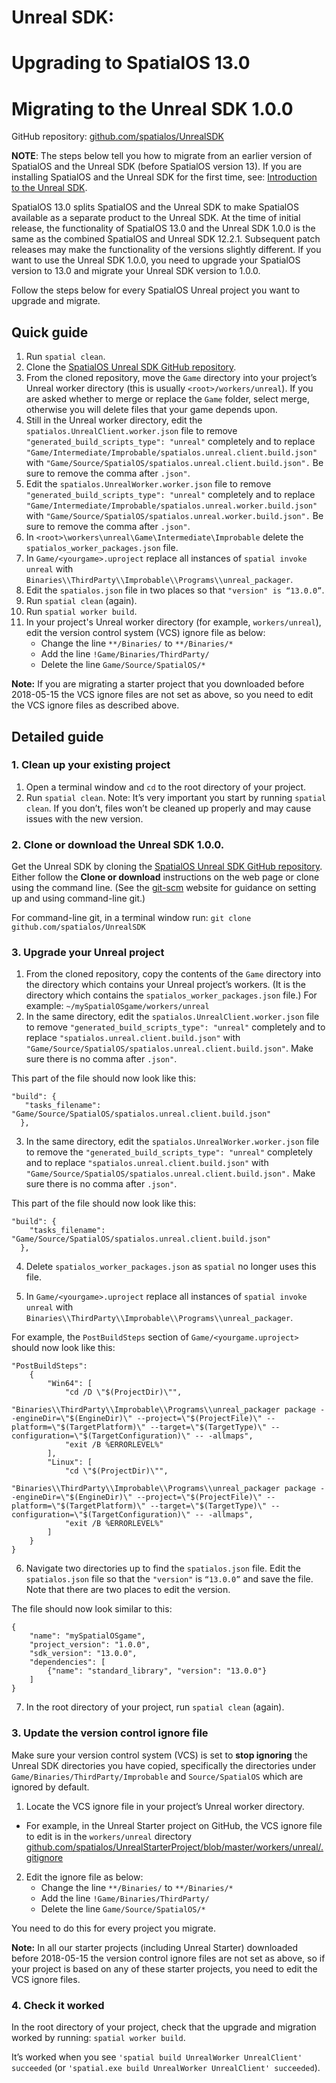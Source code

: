 # Unreal SDK:
# Upgrading to SpatialOS 13.0
# Migrating to the Unreal SDK 1.0.0

GitHub repository: [github.com/spatialos/UnrealSDK](https://github.com/spatialos/UnrealSDK)

**NOTE**: The steps below tell you how to migrate from an earlier version of SpatialOS and the Unreal SDK (before SpatialOS version 13).
If you are installing SpatialOS and the Unreal SDK for the first time, see: [Introduction to the Unreal SDK](introduction.md).

SpatialOS 13.0 splits SpatialOS and the Unreal SDK to make SpatialOS available as a separate product to the Unreal SDK.
At the time of initial release, the functionality of SpatialOS 13.0 and the Unreal SDK 1.0.0 is the same as the combined SpatialOS and Unreal SDK 12.2.1. Subsequent patch releases may make the functionality of the versions slightly different.
If you want to use the Unreal SDK 1.0.0, you need to upgrade your SpatialOS version to 13.0 and
migrate your Unreal SDK version to 1.0.0.

Follow the steps below for every SpatialOS Unreal project you want to upgrade and migrate.

## Quick guide
1. Run `spatial clean`.
1. Clone the [SpatialOS Unreal SDK GitHub repository](https://github.com/spatialos/UnrealSDK).
1. From the cloned repository, move the `Game` directory into your project’s Unreal worker directory (this is usually `<root>/workers/unreal`).
	If you are asked whether to merge or replace the `Game` folder, select merge, otherwise you will delete files that your game depends upon.
1. Still in the Unreal worker directory, edit the `spatialos.UnrealClient.worker.json` file to remove `"generated_build_scripts_type": "unreal"` completely
and to replace `"Game/Intermediate/Improbable/spatialos.unreal.client.build.json"` with `"Game/Source/SpatialOS/spatialos.unreal.client.build.json".` Be sure to remove the comma after `.json"`.
1. Edit the `spatialos.UnrealWorker.worker.json` file to remove `"generated_build_scripts_type": "unreal"` completely
and to replace `"Game/Intermediate/Improbable/spatialos.unreal.worker.build.json"` with `"Game/Source/SpatialOS/spatialos.unreal.worker.build.json".` Be sure to remove the comma after `.json"`.
1. In `<root>\workers\unreal\Game\Intermediate\Improbable` delete the `spatialos_worker_packages.json` file.
1. In `Game/<yourgame>.uproject` replace all instances of `spatial invoke unreal` with
`Binaries\\ThirdParty\\Improbable\\Programs\\unreal_packager`.
1. Edit the `spatialos.json` file in two places so that `"version" is “13.0.0”`.
1. Run `spatial clean` (again).
1. Run `spatial worker build`.
1. In your project's Unreal worker directory (for example, `workers/unreal`), edit the version control system (VCS) ignore file as below:
    * Change the line `**/Binaries/` to `**/Binaries/*`
    * Add the line `!Game/Binaries/ThirdParty/`
    * Delete the line `Game/Source/SpatialOS/*`

**Note:** If you are migrating a starter project that you downloaded before 2018-05-15 the VCS ignore files are not set as above, so you need to edit the VCS ignore files as described above.

## Detailed guide

### 1. Clean up your existing project
1. Open a terminal window and `cd` to the root directory of your project.
2. Run `spatial clean`.
Note: It’s very important you start by running `spatial clean`. If you don’t, files won’t be cleaned up properly and
may cause issues with the new version.

### 2. Clone or download the Unreal SDK 1.0.0.
Get the Unreal SDK by cloning the [SpatialOS Unreal SDK GitHub repository](https://github.com/spatialos/UnrealSDK).
Either follow the **Clone or download** instructions on the web page or clone using the command line. (See the [git-scm](https://git-scm.com/book/en/v2/Git-Basics-Getting-a-Git-Repository) website for guidance on setting up and using command-line git.)


For command-line git, in a terminal window run:
`git clone github.com/spatialos/UnrealSDK`

### 3. Upgrade your Unreal project

1. From the cloned repository, copy the contents of the `Game` directory into the directory which contains
your Unreal project’s workers. (It is the directory which contains the `spatialos_worker_packages.json` file.)
For example: `~/mySpatialOSgame/workers/unreal`
2. In the same directory, edit the `spatialos.UnrealClient.worker.json` file to remove  `"generated_build_scripts_type": "unreal"`
completely and to replace `"spatialos.unreal.client.build.json"` with `"Game/Source/SpatialOS/spatialos.unreal.client.build.json"`. Make sure there is no comma after `.json"`.

This part of the file should now look like this:
```
"build": {
   "tasks_filename": "Game/Source/SpatialOS/spatialos.unreal.client.build.json"
  },
```


3. In the same directory, edit the `spatialos.UnrealWorker.worker.json` file to remove the `"generated_build_scripts_type": "unreal"`
completely and to replace `"spatialos.unreal.client.build.json"` with `"Game/Source/SpatialOS/spatialos.unreal.client.build.json".` Make sure there is no comma after `.json"`.

This part of the file should now look like this:
```
"build": {
    "tasks_filename": "Game/Source/SpatialOS/spatialos.unreal.client.build.json"
  },
```

4. Delete `spatialos_worker_packages.json` as `spatial` no longer uses this file.

5. In `Game/<yourgame>.uproject` replace all instances of `spatial invoke unreal` with
`Binaries\\ThirdParty\\Improbable\\Programs\\unreal_packager`.

For example, the `PostBuildSteps` section of `Game/<yourgame.uproject>` should now look like this:
```
"PostBuildSteps":
    {
        "Win64": [
            "cd /D \"$(ProjectDir)\"",
            "Binaries\\ThirdParty\\Improbable\\Programs\\unreal_packager package --engineDir=\"$(EngineDir)\" --project=\"$(ProjectFile)\" --platform=\"$(TargetPlatform)\" --target=\"$(TargetType)\" --configuration=\"$(TargetConfiguration)\" -- -allmaps",
            "exit /B %ERRORLEVEL%"
        ],
        "Linux": [
            "cd \"$(ProjectDir)\"",
            "Binaries\\ThirdParty\\Improbable\\Programs\\unreal_packager package --engineDir=\"$(EngineDir)\" --project=\"$(ProjectFile)\" --platform=\"$(TargetPlatform)\" --target=\"$(TargetType)\" --configuration=\"$(TargetConfiguration)\" -- -allmaps",
            "exit /B %ERRORLEVEL%"
        ]
    }
}
```

6. Navigate two directories up to find the `spatialos.json` file.
Edit the `spatialos.json` file so that the `"version"` is `“13.0.0”` and save the file. Note that there are two places
to edit the version.

The file should now look similar to this:

```
{
    "name": "mySpatialOSgame",
    "project_version": "1.0.0",
    "sdk_version": "13.0.0",
    "dependencies": [
    	{"name": "standard_library", "version": "13.0.0"}
    ]
}
```

7. In the root directory of your project, run `spatial clean` (again).

### 3. Update the version control ignore file
Make sure your version control system (VCS) is set to **stop ignoring** the Unreal SDK directories you have copied, specifically the directories under `Game/Binaries/ThirdParty/Improbable` and `Source/SpatialOS` which are ignored by default. 


1. Locate the VCS ignore file in your project’s Unreal worker directory.
* For example, in the Unreal Starter project on GitHub, the VCS ignore file to edit is in the `workers/unreal` directory [github.com/spatialos/UnrealStarterProject/blob/master/workers/unreal/.gitignore](https://github.com/spatialos/UnrealStarterProject/blob/master/workers/unreal/.gitignore)

2. Edit the ignore file as below:
    * Change the line `**/Binaries/` to `**/Binaries/*`
    * Add the line `!Game/Binaries/ThirdParty/`
    * Delete the line `Game/Source/SpatialOS/*`

You need to do this for every project you migrate.

**Note:** In all our starter projects (including Unreal Starter) downloaded before 2018-05-15 the version control ignore files are not set as above, so if your project is based on any of these starter projects, you need to edit the VCS ignore files.


### 4. Check it worked
In the root directory of your project, check that the upgrade and migration worked by running:
`spatial worker build`.


It’s worked when you see `'spatial build UnrealWorker UnrealClient' succeeded` (or `'spatial.exe build UnrealWorker UnrealClient' succeeded`).
